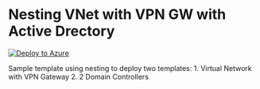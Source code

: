 # Nesting VNet with VPN GW with Active Drectory
[![Deploy to Azure](http://azuredeploy.net/deploybutton.png)](https://portal.azure.com/#create/Microsoft.Template/uri/https%3A%2F%2Fraw.githubusercontent.com%2Fjefutte%2Fcloudpuzzles%2Fmaster%2FAzure%2FARM%20Nesting/azuredeploy.json) 

Sample template using nesting to deploy two templates:
	1. Virtual Network with VPN Gateway
	2. 2 Domain Controllers
